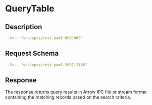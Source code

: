 # QueryTable

## Description

```yaml
--8<-- "src/spec/rest.yaml:898:900"
```

## Request Schema

```yaml
--8<-- "src/spec/rest.yaml:2057:2156"
```
## Response

The response returns query results in Arrow IPC file or stream format 
containing the matching records based on the search criteria.